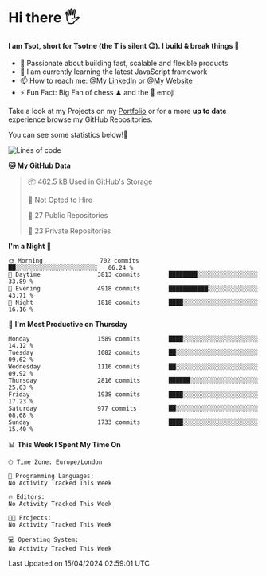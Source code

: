 # Hi there :raised_hand_with_fingers_splayed:
#### I am Tsot, short for Tsotne (the T is silent :wink:). I build & break things :space_invader:
- :telescope: Passionate about building fast, scalable and flexible products
- :seedling: I am currently learning the latest JavaScript framework 
- :mailbox: How to reach me: [@My LinkedIn](https://www.linkedin.com/in/tsotne-gvadzabia/) or [@My Website](https://tsotne.co.uk/contact)
- :zap: Fun Fact: Big Fan of chess ♟ and the 👾 emoji

Take a look at my Projects on my [Portfolio](https://tsotne.co.uk/) or for a more **up to date** experience browse my GitHub Repositories.

You can see some statistics below!:space_invader:
<!--START_SECTION:waka-->
![Lines of code](https://img.shields.io/badge/From%20Hello%20World%20I%27ve%20Written-5.3%20million%20lines%20of%20code-blue)

**🐱 My GitHub Data** 

> 📦 462.5 kB Used in GitHub's Storage 
 > 
> 🚫 Not Opted to Hire
 > 
> 📜 27 Public Repositories 
 > 
> 🔑 23 Private Repositories 
 > 
**I'm a Night 🦉** 

```text
🌞 Morning                702 commits         ██░░░░░░░░░░░░░░░░░░░░░░░   06.24 % 
🌆 Daytime                3813 commits        ████████░░░░░░░░░░░░░░░░░   33.89 % 
🌃 Evening                4918 commits        ███████████░░░░░░░░░░░░░░   43.71 % 
🌙 Night                  1818 commits        ████░░░░░░░░░░░░░░░░░░░░░   16.16 % 
```
📅 **I'm Most Productive on Thursday** 

```text
Monday                   1589 commits        ████░░░░░░░░░░░░░░░░░░░░░   14.12 % 
Tuesday                  1082 commits        ██░░░░░░░░░░░░░░░░░░░░░░░   09.62 % 
Wednesday                1116 commits        ██░░░░░░░░░░░░░░░░░░░░░░░   09.92 % 
Thursday                 2816 commits        ██████░░░░░░░░░░░░░░░░░░░   25.03 % 
Friday                   1938 commits        ████░░░░░░░░░░░░░░░░░░░░░   17.23 % 
Saturday                 977 commits         ██░░░░░░░░░░░░░░░░░░░░░░░   08.68 % 
Sunday                   1733 commits        ████░░░░░░░░░░░░░░░░░░░░░   15.40 % 
```


📊 **This Week I Spent My Time On** 

```text
🕑︎ Time Zone: Europe/London

💬 Programming Languages: 
No Activity Tracked This Week

🔥 Editors: 
No Activity Tracked This Week

🐱‍💻 Projects: 
No Activity Tracked This Week

💻 Operating System: 
No Activity Tracked This Week
```


 Last Updated on 15/04/2024 02:59:01 UTC
<!--END_SECTION:waka-->

